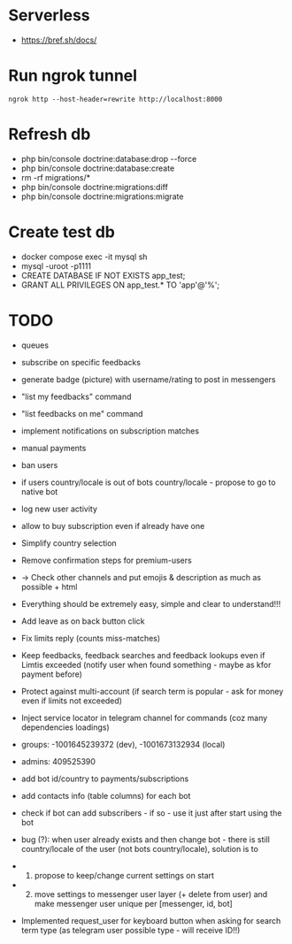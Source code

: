 # Serverless
* https://bref.sh/docs/

# Run ngrok tunnel
`ngrok http --host-header=rewrite http://localhost:8000`

# Refresh db
* php bin/console doctrine:database:drop --force
* php bin/console doctrine:database:create
* rm -rf migrations/*
* php bin/console doctrine:migrations:diff
* php bin/console doctrine:migrations:migrate

# Create test db
* docker compose exec -it mysql sh
* mysql -uroot -p1111
* CREATE DATABASE IF NOT EXISTS app_test;
* GRANT ALL PRIVILEGES ON app_test.* TO 'app'@'%';

# TODO
* queues
* subscribe on specific feedbacks
* generate badge (picture) with username/rating to post in messengers
* "list my feedbacks" command
* "list feedbacks on me" command
* implement notifications on subscription matches
* manual payments
* ban users
* if users country/locale is out of bots country/locale - propose to go to native bot
* log new user activity
* allow to buy subscription even if already have one

* Simplify country selection
* Remove confirmation steps for premium-users
* -> Check other channels and put emojis & description as much as possible + html

* Everything should be extremely easy, simple and clear to understand!!!
* Add leave as on back button click
* Fix limits reply (counts miss-matches)
* Keep feedbacks, feedback searches and feedback lookups even if Limtis exceeded (notify user when found something - maybe as kfor payment before)
* Protect against multi-account (if search term is popular - ask for money even if limits not exceeded)
* Inject service locator in telegram channel for commands (coz many dependencies loadings)

* groups: -1001645239372 (dev), -1001673132934 (local)
* admins: 409525390
* add bot id/country to payments/subscriptions
* add contacts info (table columns) for each bot
* check if bot can add subscribers - if so - use it just after start using the bot
* bug (?): when user already exists and then change bot - there is still country/locale of the user (not bots country/locale), solution is to
* 1) propose to keep/change current settings on start
* 2) move settings to messenger user layer (+ delete from user) and make messenger user unique per [messenger, id, bot]
* Implemented request_user for keyboard button when asking for search term type (as telegram user possible type - will receive ID!!)